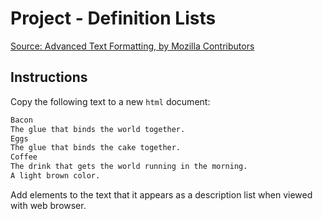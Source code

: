 # Project - Definition Lists

[Source: Advanced Text Formatting, by Mozilla Contributors](https://developer.mozilla.org/en-US/docs/Learn/HTML/Introduction_to_HTML/Advanced_text_formatting)

## Instructions

Copy the following text to a new `html` document:

```html
Bacon
The glue that binds the world together.
Eggs
The glue that binds the cake together.
Coffee
The drink that gets the world running in the morning.
A light brown color.
```

Add elements to the text that it appears as a description list when viewed with web browser.